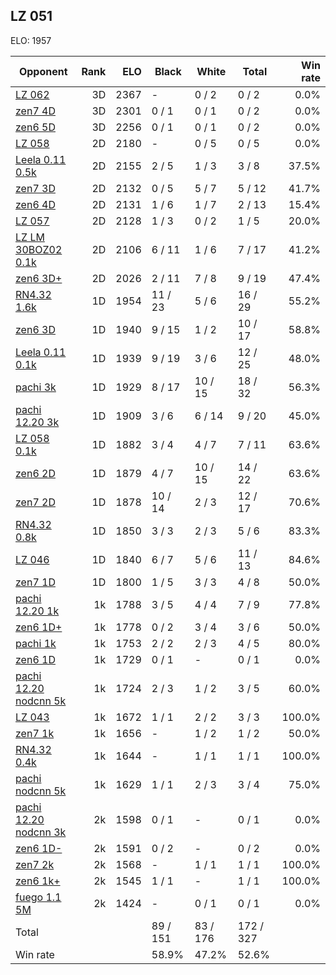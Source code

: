 ## LZ 051 ##

ELO: 1957

Opponent | Rank | ELO | Black | White | Total | Win rate
---------|-----:|----:|-------|-------|-------|-------:
[LZ 062](LZ%20062.md) | 3D | 2367 | - | 0 / 2 | 0 / 2 | 0.0%
[zen7 4D](zen7%204D.md) | 3D | 2301 | 0 / 1 | 0 / 1 | 0 / 2 | 0.0%
[zen6 5D](zen6%205D.md) | 3D | 2256 | 0 / 1 | 0 / 1 | 0 / 2 | 0.0%
[LZ 058](LZ%20058.md) | 2D | 2180 | - | 0 / 5 | 0 / 5 | 0.0%
[Leela 0.11 0.5k](Leela%200.11%200.5k.md) | 2D | 2155 | 2 / 5 | 1 / 3 | 3 / 8 | 37.5%
[zen7 3D](zen7%203D.md) | 2D | 2132 | 0 / 5 | 5 / 7 | 5 / 12 | 41.7%
[zen6 4D](zen6%204D.md) | 2D | 2131 | 1 / 6 | 1 / 7 | 2 / 13 | 15.4%
[LZ 057](LZ%20057.md) | 2D | 2128 | 1 / 3 | 0 / 2 | 1 / 5 | 20.0%
[LZ LM 30BOZ02 0.1k](LZ%20LM%2030BOZ02%200.1k.md) | 2D | 2106 | 6 / 11 | 1 / 6 | 7 / 17 | 41.2%
[zen6 3D+](zen6%203D+.md) | 2D | 2026 | 2 / 11 | 7 / 8 | 9 / 19 | 47.4%
[RN4.32 1.6k](RN4.32%201.6k.md) | 1D | 1954 | 11 / 23 | 5 / 6 | 16 / 29 | 55.2%
[zen6 3D](zen6%203D.md) | 1D | 1940 | 9 / 15 | 1 / 2 | 10 / 17 | 58.8%
[Leela 0.11 0.1k](Leela%200.11%200.1k.md) | 1D | 1939 | 9 / 19 | 3 / 6 | 12 / 25 | 48.0%
[pachi 3k](pachi%203k.md) | 1D | 1929 | 8 / 17 | 10 / 15 | 18 / 32 | 56.3%
[pachi 12.20 3k](pachi%2012.20%203k.md) | 1D | 1909 | 3 / 6 | 6 / 14 | 9 / 20 | 45.0%
[LZ 058 0.1k](LZ%20058%200.1k.md) | 1D | 1882 | 3 / 4 | 4 / 7 | 7 / 11 | 63.6%
[zen6 2D](zen6%202D.md) | 1D | 1879 | 4 / 7 | 10 / 15 | 14 / 22 | 63.6%
[zen7 2D](zen7%202D.md) | 1D | 1878 | 10 / 14 | 2 / 3 | 12 / 17 | 70.6%
[RN4.32 0.8k](RN4.32%200.8k.md) | 1D | 1850 | 3 / 3 | 2 / 3 | 5 / 6 | 83.3%
[LZ 046](LZ%20046.md) | 1D | 1840 | 6 / 7 | 5 / 6 | 11 / 13 | 84.6%
[zen7 1D](zen7%201D.md) | 1D | 1800 | 1 / 5 | 3 / 3 | 4 / 8 | 50.0%
[pachi 12.20 1k](pachi%2012.20%201k.md) | 1k | 1788 | 3 / 5 | 4 / 4 | 7 / 9 | 77.8%
[zen6 1D+](zen6%201D+.md) | 1k | 1778 | 0 / 2 | 3 / 4 | 3 / 6 | 50.0%
[pachi 1k](pachi%201k.md) | 1k | 1753 | 2 / 2 | 2 / 3 | 4 / 5 | 80.0%
[zen6 1D](zen6%201D.md) | 1k | 1729 | 0 / 1 | - | 0 / 1 | 0.0%
[pachi 12.20 nodcnn 5k](pachi%2012.20%20nodcnn%205k.md) | 1k | 1724 | 2 / 3 | 1 / 2 | 3 / 5 | 60.0%
[LZ 043](LZ%20043.md) | 1k | 1672 | 1 / 1 | 2 / 2 | 3 / 3 | 100.0%
[zen7 1k](zen7%201k.md) | 1k | 1656 | - | 1 / 2 | 1 / 2 | 50.0%
[RN4.32 0.4k](RN4.32%200.4k.md) | 1k | 1644 | - | 1 / 1 | 1 / 1 | 100.0%
[pachi nodcnn 5k](pachi%20nodcnn%205k.md) | 1k | 1629 | 1 / 1 | 2 / 3 | 3 / 4 | 75.0%
[pachi 12.20 nodcnn 3k](pachi%2012.20%20nodcnn%203k.md) | 2k | 1598 | 0 / 1 | - | 0 / 1 | 0.0%
[zen6 1D-](zen6%201D-.md) | 2k | 1591 | 0 / 2 | - | 0 / 2 | 0.0%
[zen7 2k](zen7%202k.md) | 2k | 1568 | - | 1 / 1 | 1 / 1 | 100.0%
[zen6 1k+](zen6%201k+.md) | 2k | 1545 | 1 / 1 | - | 1 / 1 | 100.0%
[fuego 1.1 5M](fuego%201.1%205M.md) | 2k | 1424 | - | 0 / 1 | 0 / 1 | 0.0%
Total | | | 89 / 151 | 83 / 176 | 172 / 327 | 
Win rate| | | 58.9% | 47.2% | 52.6% | 
